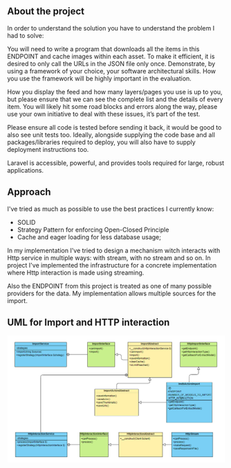 ## About the project

In order to understand the solution you have to understand the problem I had to solve:

You will need to write a program that downloads all the items in this ENDPOINT and cache images within each asset. To make it efficient, it is desired to only call the URLs in the JSON file only once. Demonstrate, by using a framework of your choice, your software architectural skills. How you use the framework will be highly important in the evaluation.

How you display the feed and how many layers/pages you use is up to you, but please ensure that we can see the complete list and the details of every item. You will likely hit some road blocks and errors along the way, please use your own initiative to deal with these issues, it’s part of the test.

Please ensure all code is tested before sending it back, it would be good to also see unit tests too. Ideally, alongside supplying the code base and all packages/libraries required to deploy, you will also have to supply deployment instructions too.

Laravel is accessible, powerful, and provides tools required for large, robust applications.

## Approach

I've tried as much as possible to use the best practices I currently know:

-   SOLID
-   Strategy Pattern for enforcing Open-Closed Principle
-   Cache and eager loading for less database usage;

In my implementation I've tried to design a mechanism witch interacts with Http service in multiple ways: with stream, with no stream and so on. In project I've implemented the infrastructure for a concrete implementation where Http interaction is made using streaming.

Also the ENDPOINT from this project is treated as one of many possible providers for the data. My implementation allows multiple sources for the import.

## UML for Import and HTTP interaction

<img src="https://github.com/alexandruu/mindgeek/blob/master/UML.png" alt="UML">
